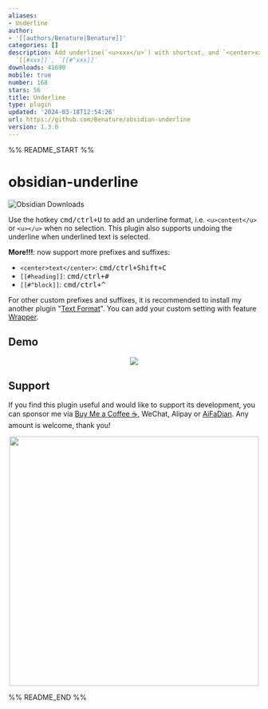 ```yaml
---
aliases:
- Underline
author:
- '[[authors/Benature|Benature]]'
categories: []
description: Add underline(`<u>xxx</u>`) with shortcut, and `<center>xxx</center>`,
  `[[#xxx]]`, `[[#^xxx]]`
downloads: 41690
mobile: true
number: 168
stars: 56
title: Underline
type: plugin
updated: '2024-03-18T12:54:26'
url: https://github.com/Benature/obsidian-underline
version: 1.3.0
---
```


%% README_START %%

# obsidian-underline

![Obsidian Downloads](https://img.shields.io/badge/dynamic/json?color=7e6ad6&labelColor=34208c&label=Obsidian%20Downloads&query=$['obsidian-underline'].downloads&url=https://raw.githubusercontent.com/obsidianmd/obsidian-releases/master/community-plugin-stats.json&)

Use the hotkey <kbd>cmd/ctrl+U</kbd> to add an underline format, i.e. `<u>content</u>` or `<u></u>` when no selection. This plugin also supports undoing the underline when underlined text is selected.  

**More!!!**: now support more prefixes and suffixes:
- `<center>text</center>`: <kbd>cmd/ctrl+Shift+C</kbd>
- `[[#heading]]`: <kbd>cmd/ctrl+#</kbd>
- `[[#^block]]`: <kbd>cmd/ctrl+^</kbd>

For other custom prefixes and suffixes, it is recommended to install my another plugin "[Text Format](https://github.com/Benature/obsidian-text-format)". You can add your custom setting with feature [Wrapper](https://github.com/Benature/obsidian-text-format?tab=readme-ov-file#wrapper).

## Demo
<p align="center">
  <img src="https://user-images.githubusercontent.com/35028647/121776383-1cf5e080-cbbf-11eb-8211-6a88ce534575.gif">
</p>

## Support

If you find this plugin useful and would like to support its development, you can sponsor me via [Buy Me a Coffee ☕️](https://www.buymeacoffee.com/benature), WeChat, Alipay or [AiFaDian](https://afdian.net/a/Benature-K). Any amount is welcome, thank you!

<p align="center">
<img src="https://s2.loli.net/2024/01/30/jQ9fTSyBxvXRoOM.png" width="500px">
</p>


%% README_END %%